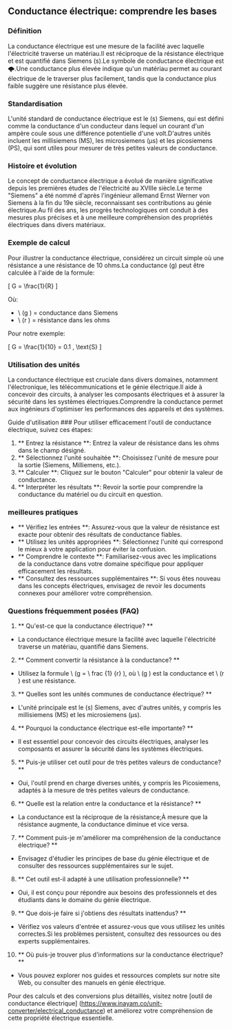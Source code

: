 ## Conductance électrique: comprendre les bases

### Définition
La conductance électrique est une mesure de la facilité avec laquelle l'électricité traverse un matériau.Il est réciproque de la résistance électrique et est quantifié dans Siemens (s).Le symbole de conductance électrique est 🌩️.Une conductance plus élevée indique qu'un matériau permet au courant électrique de le traverser plus facilement, tandis que la conductance plus faible suggère une résistance plus élevée.

### Standardisation
L'unité standard de conductance électrique est le (s) Siemens, qui est défini comme la conductance d'un conducteur dans lequel un courant d'un ampère coule sous une différence potentielle d'une volt.D'autres unités incluent les millisiemens (MS), les microsiemens (µs) et les picosiemens (PS), qui sont utiles pour mesurer de très petites valeurs de conductance.

### Histoire et évolution
Le concept de conductance électrique a évolué de manière significative depuis les premières études de l'électricité au XVIIIe siècle.Le terme "Siemens" a été nommé d'après l'ingénieur allemand Ernst Werner von Siemens à la fin du 19e siècle, reconnaissant ses contributions au génie électrique.Au fil des ans, les progrès technologiques ont conduit à des mesures plus précises et à une meilleure compréhension des propriétés électriques dans divers matériaux.

### Exemple de calcul
Pour illustrer la conductance électrique, considérez un circuit simple où une résistance a une résistance de 10 ohms.La conductance (g) peut être calculée à l'aide de la formule:

\[ G = \frac{1}{R} \]

Où:
- \ (g \) = conductance dans Siemens
- \ (r \) = résistance dans les ohms

Pour notre exemple:

\[ G = \frac{1}{10} = 0.1 \, \text{S} \]

### Utilisation des unités
La conductance électrique est cruciale dans divers domaines, notamment l'électronique, les télécommunications et le génie électrique.Il aide à concevoir des circuits, à analyser les composants électriques et à assurer la sécurité dans les systèmes électriques.Comprendre la conductance permet aux ingénieurs d'optimiser les performances des appareils et des systèmes.

Guide d'utilisation ###
Pour utiliser efficacement l'outil de conductance électrique, suivez ces étapes:
1. ** Entrez la résistance **: Entrez la valeur de résistance dans les ohms dans le champ désigné.
2. ** Sélectionnez l'unité souhaitée **: Choisissez l'unité de mesure pour la sortie (Siemens, Milliemens, etc.).
3. ** Calculer **: Cliquez sur le bouton "Calculer" pour obtenir la valeur de conductance.
4. ** Interpréter les résultats **: Revoir la sortie pour comprendre la conductance du matériel ou du circuit en question.

### meilleures pratiques
- ** Vérifiez les entrées **: Assurez-vous que la valeur de résistance est exacte pour obtenir des résultats de conductance fiables.
- ** Utilisez les unités appropriées **: Sélectionnez l'unité qui correspond le mieux à votre application pour éviter la confusion.
- ** Comprendre le contexte **: Familiarisez-vous avec les implications de la conductance dans votre domaine spécifique pour appliquer efficacement les résultats.
- ** Consultez des ressources supplémentaires **: Si vous êtes nouveau dans les concepts électriques, envisagez de revoir les documents connexes pour améliorer votre compréhension.

### Questions fréquemment posées (FAQ)

1. ** Qu'est-ce que la conductance électrique? **
- La conductance électrique mesure la facilité avec laquelle l'électricité traverse un matériau, quantifié dans Siemens.

2. ** Comment convertir la résistance à la conductance? **
- Utilisez la formule \ (g = \ frac {1} {r} \), où \ (g \) est la conductance et \ (r \) est une résistance.

3. ** Quelles sont les unités communes de conductance électrique? **
- L'unité principale est le (s) Siemens, avec d'autres unités, y compris les millisiemens (MS) et les microsiemens (µs).

4. ** Pourquoi la conductance électrique est-elle importante? **
- Il est essentiel pour concevoir des circuits électriques, analyser les composants et assurer la sécurité dans les systèmes électriques.

5. ** Puis-je utiliser cet outil pour de très petites valeurs de conductance? **
- Oui, l'outil prend en charge diverses unités, y compris les Picosiemens, adaptés à la mesure de très petites valeurs de conductance.

6. ** Quelle est la relation entre la conductance et la résistance? **
- La conductance est la réciproque de la résistance;À mesure que la résistance augmente, la conductance diminue et vice versa.

7. ** Comment puis-je m'améliorer ma compréhension de la conductance électrique? **
- Envisagez d'étudier les principes de base du génie électrique et de consulter des ressources supplémentaires sur le sujet.

8. ** Cet outil est-il adapté à une utilisation professionnelle? **
- Oui, il est conçu pour répondre aux besoins des professionnels et des étudiants dans le domaine du génie électrique.

9. ** Que dois-je faire si j'obtiens des résultats inattendus? **
- Vérifiez vos valeurs d'entrée et assurez-vous que vous utilisez les unités correctes.Si les problèmes persistent, consultez des ressources ou des experts supplémentaires.

10. ** Où puis-je trouver plus d'informations sur la conductance électrique? **
- Vous pouvez explorer nos guides et ressources complets sur notre site Web, ou consulter des manuels en génie électrique.

Pour des calculs et des conversions plus détaillés, visitez notre [outil de conductance électrique] (https://www.inayam.co/unit-converter/electrical_conductance) et améliorez votre compréhension de cette propriété électrique essentielle.